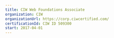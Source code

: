 ```yaml
---
title: CIW Web Foundations Associate
organization: CIW
organizationUrl: https://corp.ciwcertified.com/
certificationId: CIW ID 509300
start: 2017-04-01
---
```

